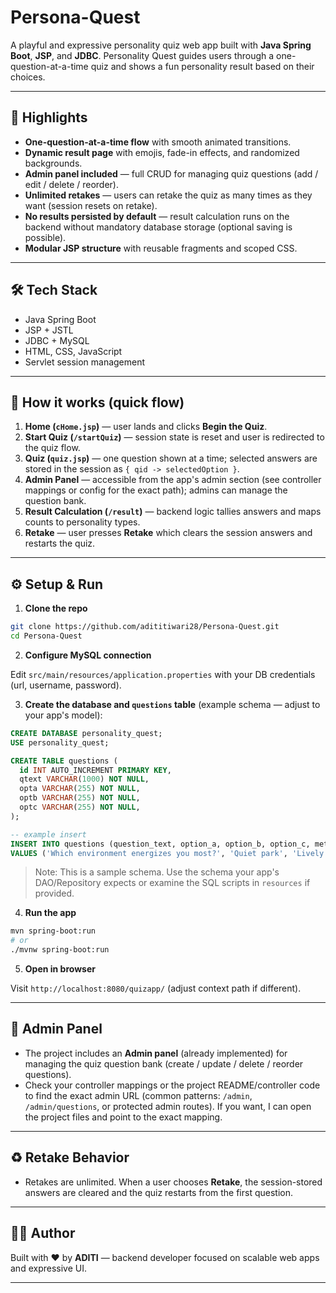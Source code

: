 # Persona-Quest

A playful and expressive personality quiz web app built with **Java Spring Boot**, **JSP**, and **JDBC**. Personality Quest guides users through a one-question-at-a-time quiz and shows a fun personality result based on their choices.

---

## 🌟 Highlights

* **One-question-at-a-time flow** with smooth animated transitions.
* **Dynamic result page** with emojis, fade-in effects, and randomized backgrounds.
* **Admin panel included** — full CRUD for managing quiz questions (add / edit / delete / reorder).
* **Unlimited retakes** — users can retake the quiz as many times as they want (session resets on retake).
* **No results persisted by default** — result calculation runs on the backend without mandatory database storage (optional saving is possible).
* **Modular JSP structure** with reusable fragments and scoped CSS.

---

## 🛠️ Tech Stack

* Java Spring Boot
* JSP + JSTL
* JDBC + MySQL
* HTML, CSS, JavaScript
* Servlet session management

---

## 🔁 How it works (quick flow)

1. **Home (`cHome.jsp`)** — user lands and clicks **Begin the Quiz**.
2. **Start Quiz (`/startQuiz`)** — session state is reset and user is redirected to the quiz flow.
3. **Quiz (`quiz.jsp`)** — one question shown at a time; selected answers are stored in the session as `{ qid -> selectedOption }`.
4. **Admin Panel** — accessible from the app's admin section (see controller mappings or config for the exact path); admins can manage the question bank.
5. **Result Calculation (`/result`)** — backend logic tallies answers and maps counts to personality types.
6. **Retake** — user presses **Retake** which clears the session answers and restarts the quiz.

---

## ⚙️ Setup & Run

1. **Clone the repo**

```bash
git clone https://github.com/adititiwari28/Persona-Quest.git
cd Persona-Quest
```

2. **Configure MySQL connection**

Edit `src/main/resources/application.properties` with your DB credentials (url, username, password).

3. **Create the database and `questions` table** (example schema — adjust to your app's model):

```sql
CREATE DATABASE personality_quest;
USE personality_quest;

CREATE TABLE questions (
  id INT AUTO_INCREMENT PRIMARY KEY,
  qtext VARCHAR(1000) NOT NULL,
  opta VARCHAR(255) NOT NULL,
  optb VARCHAR(255) NOT NULL,
  optc VARCHAR(255) NOT NULL,
);

-- example insert
INSERT INTO questions (question_text, option_a, option_b, option_c, meta_tag)
VALUES ('Which environment energizes you most?', 'Quiet park', 'Lively party', 'Coffee shop', 'social');
```

> Note: This is a sample schema. Use the schema your app's DAO/Repository expects or examine the SQL scripts in `resources` if provided.

4. **Run the app**

```bash
mvn spring-boot:run
# or
./mvnw spring-boot:run
```

5. **Open in browser**

Visit `http://localhost:8080/quizapp/` (adjust context path if different).

---

## 🔐 Admin Panel

* The project includes an **Admin panel** (already implemented) for managing the quiz question bank (create / update / delete / reorder questions).
* Check your controller mappings or the project README/controller code to find the exact admin URL (common patterns: `/admin`, `/admin/questions`, or protected admin routes). If you want, I can open the project files and point to the exact mapping.

---

## ♻️ Retake Behavior

* Retakes are unlimited. When a user chooses **Retake**, the session-stored answers are cleared and the quiz restarts from the first question.

---


## 👩‍💻 Author

Built with ❤️ by **ADITI** — backend developer focused on scalable web apps and expressive UI.

---
